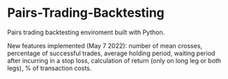 # Pairs-Trading-Backtesting
Pairs trading backtesting enviroment built with Python.

New features implemented (May 7 2022): number of mean crosses, percentage of successful trades, average holding period, waiting period after incurring in a stop loss, calculation of return (only on long leg or both legs), % of transaction costs.
